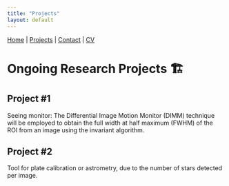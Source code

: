 ```yaml
---
title: "Projects"
layout: default
---
```


[Home](./) | [Projects](./projects) | [Contact](./contact) | [CV](./cv)

# Ongoing Research Projects 🏗️

## Project #1
Seeing monitor: The Differential Image Motion Monitor (DIMM) technique will be employed to obtain the full width at half maximum (FWHM) of the ROI from an image using the invariant algorithm.

## Project #2
Tool for plate calibration or astrometry, due to the number of stars detected per image.
